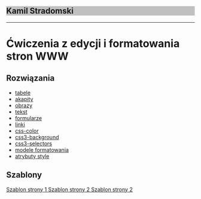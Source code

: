 
<!DOCTYPE html>
<html lang="pl">
<head>
<title> Moja Strona Internetowa </title>
<meta name="viewport" content="width=device-width">
<meta charset="utf-8"/>
 <link rel="stylesheet" href="styl.css">
  <style>
    {color:red;}
  </style>
</head>
<body>
 <div style="background: silver;">
  <h2> Kamil Stradomski</h2>
 </div>
 <hr/>
 <h1>Ćwiczenia z edycji i formatowania<br/>
 stron WWW</h1>
  <h2>Rozwiązania</h2>
  <ul>
            <a href="tabele.html"><li>tabele</li></a>
            <a href="akapity.html"><li>akapity</li></a>
            <a href="obrazy.html"><li>obrazy</li></a>
            <a href="tekst.html"><li>tekst</li></a>
            <a href="formularze.html"><li >formularze</li></a>
            <a href="linki.html"><li>linki</li></a>
            <a href="css-color.html"><li>css-color</li></a>
            <a href="css3-background.html"><li>css3-background</li></a>
             <a href="css3-selectors.html"><li>css3-selectors</li></a>
           <a href="css3-box.html"><li>modele formatowania</li></a>
        <a href="css-style-atrybuty.html"><li>atrybuty style</li></a>
  </ul>
  <h2>Szablony</h2>
  <div>
<a href="strdmkamil.github.io/szablony/szablonstrony1.html">
Szablon strony 1
</a>
<a href="strdmkamil.github.io/szablony/szablonstrony2.html">
Szablon strony 2
</a>
<a href="strdmkamil.github.io/szablony/szablonstrony3.html">
Szablon strony 2 
 </a>  
 </div>
</body>
</html>
